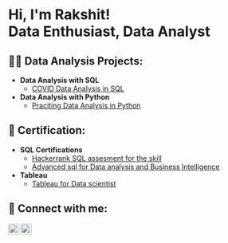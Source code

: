 <h1>Hi, I'm Rakshit! <br/><a> Data Enthusiast</a>, Data Analyst</a>

<h2>👨‍💻 Data Analysis Projects:</h2>

- <b>Data Analysis with SQL </b>
  - [COVID Data Analysis in SQL](https://github.com/rakshit1996/Data-analysis-with-SQL/blob/main/README.md)
- <b>Data Analysis with Python </b>
  - [Praciting Data Analysis in Python]()
  
<h2> 🤳 Certification:</h2>

- <b>SQL Certifications</b>
  - [Hackerrank SQL assesment for the skill](https://www.hackerrank.com/certificates/21fef5053743)
  - [Advanced sql for Data analysis and Business Intelligence](https://www.udemy.com/certificate/UC-bae0ddc8-d2b7-4508-8582-8a96f2909085/)
- <b>Tableau </b>
  - [Tableau for Data scientist](https://www.linkedin.com/learning/certificates/6bafbbf5f1b865621f55763a7c5b0a8763383177269e849568d01914c17e8674) 

  

<h2> 🤳 Connect with me:</h2>

[<img align="left" alt="JoshMadakor | LinkedIn" width="22px" src="https://cdn.jsdelivr.net/npm/simple-icons@v3/icons/linkedin.svg" />][linkedin]
[<img align="left" alt="JoshMadakor | Instagram" width="22px" src="https://cdn.jsdelivr.net/npm/simple-icons@v3/icons/instagram.svg" />][instagram]



[linkedin]: https://www.linkedin.com/in/rakshit-pujari-5b4109151/
[instagram]: https://www.instagram.com/
<!--
**joshmadakor1/joshmadakor1** is a ✨ _special_ ✨ repository because its `README.md` (this file) appears on your GitHub profile.

Here are some ideas to get you started:

- 🔭 I’m currently working on ...
- 🌱 I’m currently learning ...
- 👯 I’m looking to collaborate on ...
- 🤔 I’m looking for help with ...
- 💬 Ask me about ...
- 📫 How to reach me: ...
- 😄 Pronouns: ...
- ⚡ Fun fact: ...
-->
